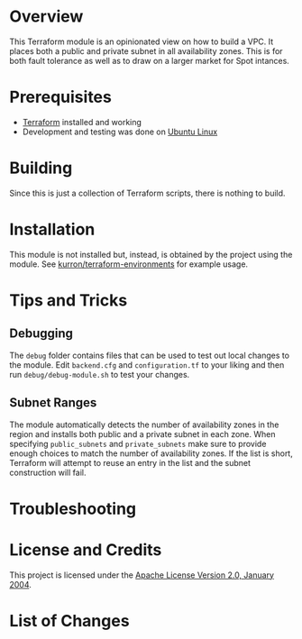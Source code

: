 # Overview
This Terraform module is an opinionated view on how to build a VPC.  It places
both a public and private subnet in all availability zones.  This is for both
fault tolerance as well as to draw on a larger market for Spot intances.

# Prerequisites
* [Terraform](https://terraform.io/) installed and working
* Development and testing was done on [Ubuntu Linux](http://www.ubuntu.com/)

# Building
Since this is just a collection of Terraform scripts, there is nothing to build.

# Installation
This module is not installed but, instead, is obtained by the project using
the module.  See [kurron/terraform-environments](https://github.com/kurron/terraform-environments)
for example usage.

# Tips and Tricks

## Debugging
The `debug` folder contains files that can be used to test out local changes
to the module.  Edit `backend.cfg` and `configuration.tf` to your liking and
then run `debug/debug-module.sh` to test your changes.

## Subnet Ranges
The module automatically detects the number of availability zones in the region
and installs both public and a private subnet in each zone.  When specifying
`public_subnets` and `private_subnets` make sure to provide enough choices to
match the number of availability zones.  If the list is short, Terraform
will attempt to reuse an entry in the list and the subnet construction will
fail.

# Troubleshooting

# License and Credits
This project is licensed under the [Apache License Version 2.0, January 2004](http://www.apache.org/licenses/).

# List of Changes
